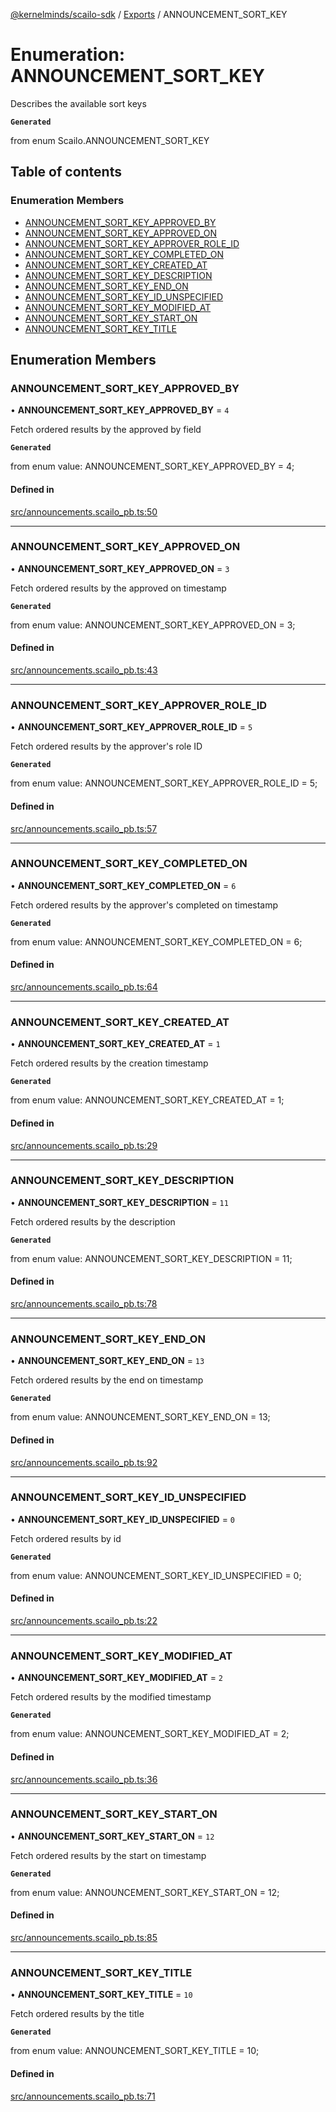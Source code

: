 [@kernelminds/scailo-sdk](../README.md) / [Exports](../modules.md) / ANNOUNCEMENT\_SORT\_KEY

# Enumeration: ANNOUNCEMENT\_SORT\_KEY

Describes the available sort keys

**`Generated`**

from enum Scailo.ANNOUNCEMENT_SORT_KEY

## Table of contents

### Enumeration Members

- [ANNOUNCEMENT\_SORT\_KEY\_APPROVED\_BY](ANNOUNCEMENT_SORT_KEY.md#announcement_sort_key_approved_by)
- [ANNOUNCEMENT\_SORT\_KEY\_APPROVED\_ON](ANNOUNCEMENT_SORT_KEY.md#announcement_sort_key_approved_on)
- [ANNOUNCEMENT\_SORT\_KEY\_APPROVER\_ROLE\_ID](ANNOUNCEMENT_SORT_KEY.md#announcement_sort_key_approver_role_id)
- [ANNOUNCEMENT\_SORT\_KEY\_COMPLETED\_ON](ANNOUNCEMENT_SORT_KEY.md#announcement_sort_key_completed_on)
- [ANNOUNCEMENT\_SORT\_KEY\_CREATED\_AT](ANNOUNCEMENT_SORT_KEY.md#announcement_sort_key_created_at)
- [ANNOUNCEMENT\_SORT\_KEY\_DESCRIPTION](ANNOUNCEMENT_SORT_KEY.md#announcement_sort_key_description)
- [ANNOUNCEMENT\_SORT\_KEY\_END\_ON](ANNOUNCEMENT_SORT_KEY.md#announcement_sort_key_end_on)
- [ANNOUNCEMENT\_SORT\_KEY\_ID\_UNSPECIFIED](ANNOUNCEMENT_SORT_KEY.md#announcement_sort_key_id_unspecified)
- [ANNOUNCEMENT\_SORT\_KEY\_MODIFIED\_AT](ANNOUNCEMENT_SORT_KEY.md#announcement_sort_key_modified_at)
- [ANNOUNCEMENT\_SORT\_KEY\_START\_ON](ANNOUNCEMENT_SORT_KEY.md#announcement_sort_key_start_on)
- [ANNOUNCEMENT\_SORT\_KEY\_TITLE](ANNOUNCEMENT_SORT_KEY.md#announcement_sort_key_title)

## Enumeration Members

### ANNOUNCEMENT\_SORT\_KEY\_APPROVED\_BY

• **ANNOUNCEMENT\_SORT\_KEY\_APPROVED\_BY** = ``4``

Fetch ordered results by the approved by field

**`Generated`**

from enum value: ANNOUNCEMENT_SORT_KEY_APPROVED_BY = 4;

#### Defined in

[src/announcements.scailo_pb.ts:50](https://github.com/scailo/ts-sdk/blob/c10a36b57201dfa5903d4b53efa1e62aa6208936/src/announcements.scailo_pb.ts#L50)

___

### ANNOUNCEMENT\_SORT\_KEY\_APPROVED\_ON

• **ANNOUNCEMENT\_SORT\_KEY\_APPROVED\_ON** = ``3``

Fetch ordered results by the approved on timestamp

**`Generated`**

from enum value: ANNOUNCEMENT_SORT_KEY_APPROVED_ON = 3;

#### Defined in

[src/announcements.scailo_pb.ts:43](https://github.com/scailo/ts-sdk/blob/c10a36b57201dfa5903d4b53efa1e62aa6208936/src/announcements.scailo_pb.ts#L43)

___

### ANNOUNCEMENT\_SORT\_KEY\_APPROVER\_ROLE\_ID

• **ANNOUNCEMENT\_SORT\_KEY\_APPROVER\_ROLE\_ID** = ``5``

Fetch ordered results by the approver's role ID

**`Generated`**

from enum value: ANNOUNCEMENT_SORT_KEY_APPROVER_ROLE_ID = 5;

#### Defined in

[src/announcements.scailo_pb.ts:57](https://github.com/scailo/ts-sdk/blob/c10a36b57201dfa5903d4b53efa1e62aa6208936/src/announcements.scailo_pb.ts#L57)

___

### ANNOUNCEMENT\_SORT\_KEY\_COMPLETED\_ON

• **ANNOUNCEMENT\_SORT\_KEY\_COMPLETED\_ON** = ``6``

Fetch ordered results by the approver's completed on timestamp

**`Generated`**

from enum value: ANNOUNCEMENT_SORT_KEY_COMPLETED_ON = 6;

#### Defined in

[src/announcements.scailo_pb.ts:64](https://github.com/scailo/ts-sdk/blob/c10a36b57201dfa5903d4b53efa1e62aa6208936/src/announcements.scailo_pb.ts#L64)

___

### ANNOUNCEMENT\_SORT\_KEY\_CREATED\_AT

• **ANNOUNCEMENT\_SORT\_KEY\_CREATED\_AT** = ``1``

Fetch ordered results by the creation timestamp

**`Generated`**

from enum value: ANNOUNCEMENT_SORT_KEY_CREATED_AT = 1;

#### Defined in

[src/announcements.scailo_pb.ts:29](https://github.com/scailo/ts-sdk/blob/c10a36b57201dfa5903d4b53efa1e62aa6208936/src/announcements.scailo_pb.ts#L29)

___

### ANNOUNCEMENT\_SORT\_KEY\_DESCRIPTION

• **ANNOUNCEMENT\_SORT\_KEY\_DESCRIPTION** = ``11``

Fetch ordered results by the description

**`Generated`**

from enum value: ANNOUNCEMENT_SORT_KEY_DESCRIPTION = 11;

#### Defined in

[src/announcements.scailo_pb.ts:78](https://github.com/scailo/ts-sdk/blob/c10a36b57201dfa5903d4b53efa1e62aa6208936/src/announcements.scailo_pb.ts#L78)

___

### ANNOUNCEMENT\_SORT\_KEY\_END\_ON

• **ANNOUNCEMENT\_SORT\_KEY\_END\_ON** = ``13``

Fetch ordered results by the end on timestamp

**`Generated`**

from enum value: ANNOUNCEMENT_SORT_KEY_END_ON = 13;

#### Defined in

[src/announcements.scailo_pb.ts:92](https://github.com/scailo/ts-sdk/blob/c10a36b57201dfa5903d4b53efa1e62aa6208936/src/announcements.scailo_pb.ts#L92)

___

### ANNOUNCEMENT\_SORT\_KEY\_ID\_UNSPECIFIED

• **ANNOUNCEMENT\_SORT\_KEY\_ID\_UNSPECIFIED** = ``0``

Fetch ordered results by id

**`Generated`**

from enum value: ANNOUNCEMENT_SORT_KEY_ID_UNSPECIFIED = 0;

#### Defined in

[src/announcements.scailo_pb.ts:22](https://github.com/scailo/ts-sdk/blob/c10a36b57201dfa5903d4b53efa1e62aa6208936/src/announcements.scailo_pb.ts#L22)

___

### ANNOUNCEMENT\_SORT\_KEY\_MODIFIED\_AT

• **ANNOUNCEMENT\_SORT\_KEY\_MODIFIED\_AT** = ``2``

Fetch ordered results by the modified timestamp

**`Generated`**

from enum value: ANNOUNCEMENT_SORT_KEY_MODIFIED_AT = 2;

#### Defined in

[src/announcements.scailo_pb.ts:36](https://github.com/scailo/ts-sdk/blob/c10a36b57201dfa5903d4b53efa1e62aa6208936/src/announcements.scailo_pb.ts#L36)

___

### ANNOUNCEMENT\_SORT\_KEY\_START\_ON

• **ANNOUNCEMENT\_SORT\_KEY\_START\_ON** = ``12``

Fetch ordered results by the start on timestamp

**`Generated`**

from enum value: ANNOUNCEMENT_SORT_KEY_START_ON = 12;

#### Defined in

[src/announcements.scailo_pb.ts:85](https://github.com/scailo/ts-sdk/blob/c10a36b57201dfa5903d4b53efa1e62aa6208936/src/announcements.scailo_pb.ts#L85)

___

### ANNOUNCEMENT\_SORT\_KEY\_TITLE

• **ANNOUNCEMENT\_SORT\_KEY\_TITLE** = ``10``

Fetch ordered results by the title

**`Generated`**

from enum value: ANNOUNCEMENT_SORT_KEY_TITLE = 10;

#### Defined in

[src/announcements.scailo_pb.ts:71](https://github.com/scailo/ts-sdk/blob/c10a36b57201dfa5903d4b53efa1e62aa6208936/src/announcements.scailo_pb.ts#L71)
